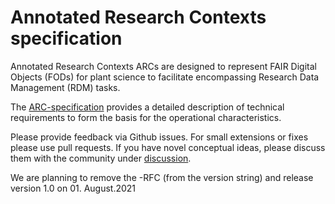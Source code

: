 # Annotated Research Contexts specification

Annotated Research Contexts ARCs are designed to represent FAIR Digital Objects (FODs) for plant science to facilitate encompassing Research Data Management (RDM) tasks. 

The [ARC-specification](https://github.com/nfdi4plants/ARC-specfication/blob/main/ARC%20specification.md) provides a detailed description of technical requirements to form the basis for the operational characteristics.

Please provide feedback via Github issues. For small extensions or fixes please use pull requests.
If you have novel conceptual ideas, please discuss them with the community under [discussion](https://github.com/nfdi4plants/ARC-specfication/discussions).

We are planning to remove the -RFC (from the version string) and release version 1.0 on 01. August.2021
